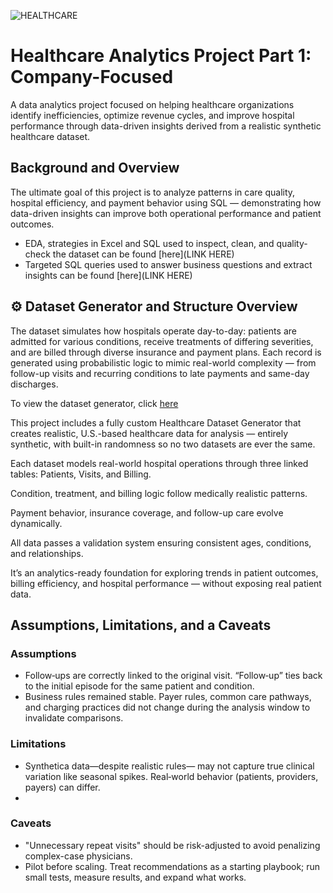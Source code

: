![HEALTHCARE](https://github.com/user-attachments/assets/be123116-11b6-4910-92df-735d27852e1d)

# Healthcare Analytics Project Part 1: Company-Focused
A data analytics project focused on helping healthcare organizations identify inefficiencies, optimize revenue cycles, and improve hospital performance through data-driven insights derived from a realistic synthetic healthcare dataset.

## Background and Overview


The ultimate goal of this project is to analyze patterns in care quality, hospital efficiency, and payment behavior using SQL — demonstrating how data-driven insights can improve both operational performance and patient outcomes.

- EDA, strategies in Excel and SQL used to inspect, clean, and quality-check the dataset can be found [here](LINK HERE)
- Targeted SQL queries used to answer business questions and extract insights can be found [here](LINK HERE)


## ⚙️ Dataset Generator and Structure Overview

The dataset simulates how hospitals operate day-to-day: patients are admitted for various conditions, receive treatments of differing severities, and are billed through diverse insurance and payment plans. Each record is generated using probabilistic logic to mimic real-world complexity — from follow-up visits and recurring conditions to late payments and same-day discharges.

To view the dataset generator, click [here](https://github.com/MichaelZaniewski/Healthcare-Dataset-Generator/blob/main/README.md)

This project includes a fully custom Healthcare Dataset Generator that creates realistic, U.S.-based healthcare data for analysis — entirely synthetic, with built-in randomness so no two datasets are ever the same.

Each dataset models real-world hospital operations through three linked tables: Patients, Visits, and Billing.

Condition, treatment, and billing logic follow medically realistic patterns.

Payment behavior, insurance coverage, and follow-up care evolve dynamically.

All data passes a validation system ensuring consistent ages, conditions, and relationships.

It’s an analytics-ready foundation for exploring trends in patient outcomes, billing efficiency, and hospital performance — without exposing real patient data.



## Assumptions, Limitations, and a Caveats

### Assumptions
- Follow‑ups are correctly linked to the original visit. “Follow‑up” ties back to the initial episode for the same patient and condition.
- Business rules remained stable. Payer rules, common care pathways, and charging practices did not change during the analysis window to invalidate comparisons.
  
### Limitations
- Synthetica data—despite realistic rules— may not capture true clinical variation like seasonal spikes. Real‑world behavior (patients, providers, payers) can differ.
- 
  
### Caveats
- "Unnecessary repeat visits" should be risk-adjusted to avoid penalizing complex-case physicians.
- Pilot before scaling. Treat recommendations as a starting playbook; run small tests, measure results, and expand what works.
